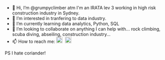 - 👋 Hi, I’m @grumpyclimber atm I'm an IRATA lev 3 working in high risk construction industry in Sydney.
- 👀 I’m interested in tranfering to data industry.
- 🌱 I’m currently learning data analytics, Python, SQL
- 💞️ I’m looking to collaborate on anything I can help with... rock climbing, scuba diving, abseiling, construction industry...
- 📫 How to reach me: <td><a href="https://www.linkedin.com/in/adam-kubalica-787a79220/" target="_blank" rel="noopener"><img src="https://icon.signature.email/social/linkedin-square-small-0077b5-FFFFFF.png" alt="LinkedIn icon" width="20" height="20" border="0" /></a>&nbsp;&nbsp;<a href="https://stackoverflow.com/users/16519424/adam-kubalica" target="_blank" rel="noopener"><img src="https://icon.signature.email/social/stackoverflow-square-small-f48024-FFFFFF.png" alt="Stack icon" width="20" height="20" border="0" /></a>&nbsp;&nbsp;</td>

PS I hate coriander!

<!---
grumpyclimber/grumpyclimber is a ✨ special ✨ repository because its `README.md` (this file) appears on your GitHub profile.
You can click the Preview link to take a look at your changes.
--->
